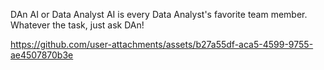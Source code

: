 DAn AI or Data Analyst AI is every Data Analyst's favorite team member. Whatever the task, just ask DAn!

https://github.com/user-attachments/assets/b27a55df-aca5-4599-9755-ae4507870b3e


